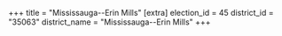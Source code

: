 +++
title = "Mississauga--Erin Mills"
[extra]
election_id = 45
district_id = "35063"
district_name = "Mississauga--Erin Mills"
+++

